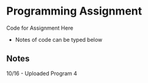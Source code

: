 # Programming Assignment

Code for Assignment Here
  - Notes of code can be typed below
## Notes
10/16 - Uploaded Program 4
